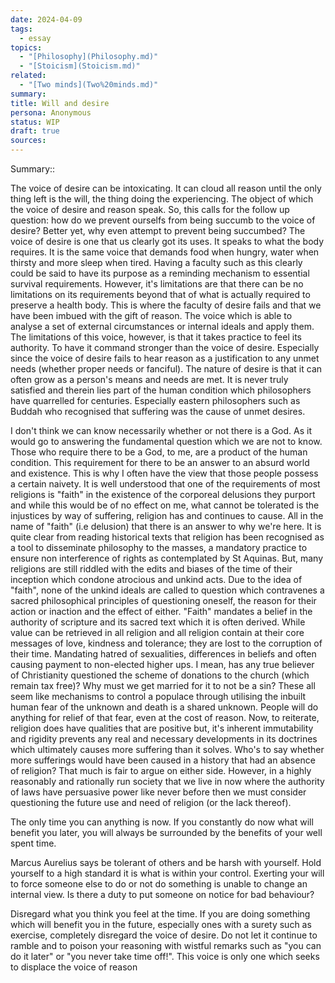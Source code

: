 ```yaml
---
date: 2024-04-09
tags:
  - essay
topics:
  - "[Philosophy](Philosophy.md)"
  - "[Stoicism](Stoicism.md)"
related:
  - "[Two minds](Two%20minds.md)"
summary: 
title: Will and desire
persona: Anonymous
status: WIP
draft: true
sources: 
---
```


Summary::

The voice of desire can be intoxicating. It can cloud all reason until the only thing left is the will, the thing doing the experiencing. The object of which the voice of desire and reason speak. So, this calls for the follow up question: how do we prevent ourselfs from being succumb to the voice of desire? Better yet, why even attempt to prevent being succumbed? The voice of desire is one that us clearly got its uses. It speaks to what the body requires. It is the same voice that demands food when hungry, water when thirsty and more sleep when tired. Having a faculty such as this clearly could be said to have its purpose as a reminding mechanism to essential survival requirements. However, it's limitations are that there can be no limitations on its requirements beyond that of what is actually required to preserve a health body. This is where the faculty of desire fails and that we have been imbued with the gift of reason. The voice which is able to analyse a set of external circumstances or internal ideals and apply them. The limitations of this voice, however, is that it takes practice to feel its authority. To have it command stronger than the voice of desire. Especially since the voice of desire fails to hear reason as a justification to any unmet needs (whether proper needs or fanciful). The nature of desire is that it can often grow as a person's means and needs are met. It is never truly satisfied and therein lies part of the human condition which philosophers have quarrelled for centuries. Especially eastern philosophers such as Buddah who recognised that suffering was the cause of unmet desires. 

I don't think we can know necessarily whether or not there is a God. As it would go to answering the fundamental question which we are not to know. Those who require there to be a God, to me, are a product of the human condition. This requirement for there to be an answer to an absurd world and existence. This is why I often have the view that those people possess a certain naivety. It is well understood that one of the requirements of most religions is "faith" in the existence of the corporeal delusions they purport and while this would be of no effect on me, what cannot be tolerated is the injustices by way of suffering, religion has and continues to cause. All in the name of "faith" (i.e delusion) that there is an answer to why we're here. It is quite clear from reading historical texts that religion has been recognised as a tool to disseminate philosophy to the masses, a mandatory practice to ensure non interference of rights as contemplated by St Aquinas. But, many religions are still riddled with the edits and biases of the time of their inception which condone atrocious and unkind acts. Due to the idea of "faith", none of the unkind ideals are called to question which contravenes a sacred philosophical principles of questioning oneself, the reason for their action or inaction and the effect of either. "Faith" mandates a belief in the authority of scripture and its sacred text which it is often derived. While value can be retrieved in all religion and all religion contain at their core messages of love, kindness and tolerance; they are lost to the corruption of their time. Mandating hatred of sexualities, differences in beliefs and often causing payment to non-elected higher ups. I mean, has any true believer of Christianity questioned the scheme of donations to the church (which remain tax free)? Why must we get married for it to not be a sin? These all seem like mechanisms to control a populace through utilising the inbuilt human fear of the unknown and death is a shared unknown. People will do anything for relief of that fear, even at the cost of reason. Now, to reiterate, religion does have qualities that are positive but, it's inherent immutability and rigidity prevents any real and necessary developments in its doctrines which ultimately causes more suffering than it solves. Who's to say whether more sufferings would have been caused in a history that had an absence of religion? That much is fair to argue on either side. However, in a highly reasonably and rationally run society that we live in now where the authority of laws have persuasive power like never before then we must consider questioning the future use and need of religion (or the lack thereof).

The only time you can anything is now. If you constantly do now what will benefit you later, you will always be surrounded by the benefits of your well spent time.

Marcus Aurelius says be tolerant of others and be harsh with yourself. Hold yourself to a high standard it is what is within your control. Exerting your will to force someone else to do or not do something is unable to change an internal view. Is there a duty to put someone on notice for bad behaviour? 

Disregard what you think you feel at the time. If you are doing something which will benefit you in the future, especially ones with a surety such as exercise, completely disregard the voice of desire. Do not let it continue to ramble and to poison your reasoning with wistful remarks such as "you can do it later" or "you never take time off!". This voice is only one which seeks to displace the voice of reason
